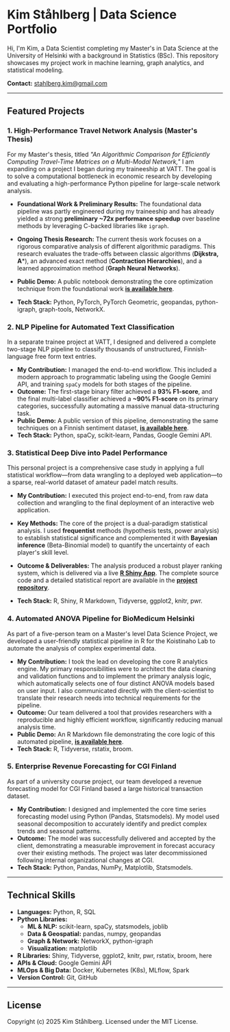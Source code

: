 # Kim Ståhlberg | Data Science Portfolio

Hi, I'm Kim, a Data Scientist completing my Master's in Data Science at the University of Helsinki with a background in Statistics (BSc). This repository showcases my project work in machine learning, graph analytics, and statistical modeling.

**Contact:** [stahlberg.kim@gmail.com](mailto:stahlberg.kim@gmail.com)

---

## Featured Projects

### 1. High-Performance Travel Network Analysis (Master's Thesis)
For my Master's thesis, titled *"An Algorithmic Comparison for Efficiently Computing Travel-Time Matrices on a Multi-Modal Network,"* I am expanding on a project I began during my traineeship at VATT. The goal is to solve a computational bottleneck in economic research by developing and evaluating a high-performance Python pipeline for large-scale network analysis.

* **Foundational Work & Preliminary Results:** The foundational data pipeline was partly engineered during my traineeship and has already yielded a strong **preliminary ~72x performance speedup** over baseline methods by leveraging C-backed libraries like `igraph`.

* **Ongoing Thesis Research:** The current thesis work focuses on a rigorous comparative analysis of different algorithmic paradigms. This research evaluates the trade-offs between classic algorithms (**Dijkstra, A***), an advanced exact method (**Contraction Hierarchies**), and a learned approximation method (**Graph Neural Networks**).

* **Public Demo:** A public notebook demonstrating the core optimization technique from the foundational work **[is available here](https://github.com/kimsta/Python-Graph-Benchmark)**.
* **Tech Stack:** Python, PyTorch, PyTorch Geometric, geopandas, python-igraph, graph-tools, NetworkX.


### 2. NLP Pipeline for Automated Text Classification
In a separate trainee project at VATT, I designed and delivered a complete two-stage NLP pipeline to classify thousands of unstructured, Finnish-language free form text entries.

* **My Contribution:** I managed the end-to-end workflow. This included a modern approach to programmatic labeling using the Google Gemini API, and training `spaCy` models for both stages of the pipeline.
* **Outcome:** The first-stage binary filter achieved a **93% F1-score**, and the final multi-label classifier achieved a **~90% F1-score** on its primary categories, successfully automating a massive manual data-structuring task.
* **Public Demo:** A public version of this pipeline, demonstrating the same techniques on a Finnish sentiment dataset, **[is available here](https://github.com/kimsta/spaCy_NLP_Sentiment_Demo)**.
* **Tech Stack:** Python, spaCy, scikit-learn, Pandas, Google Gemini API.

### 3. Statistical Deep Dive into Padel Performance
This personal project is a comprehensive case study in applying a full statistical workflow—from data wrangling to a deployed web application—to a sparse, real-world dataset of amateur padel match results.

* **My Contribution:** I executed this project end-to-end, from raw data collection and wrangling to the final deployment of an interactive web application.

* **Key Methods:** The core of the project is a dual-paradigm statistical analysis. I used **frequentist** methods (hypothesis tests, power analysis) to establish statistical significance and complemented it with **Bayesian inference** (Beta-Binomial model) to quantify the uncertainty of each player's skill level.

* **Outcome & Deliverables:** The analysis produced a robust player ranking system, which is delivered via a live **[R Shiny App](https://kimst.shinyapps.io/Padel_Stats_Explorer/)**. The complete source code and a detailed statistical report are available in the **[project repository](https://github.com/kimsta/Padel_Project)**.

* **Tech Stack:** R, Shiny, R Markdown, Tidyverse, ggplot2, knitr, pwr.

### 4. Automated ANOVA Pipeline for BioMedicum Helsinki
As part of a five-person team on a Master's level Data Science Project, we developed a user-friendly statistical pipeline in R for the Koistinaho Lab to automate the analysis of complex experimental data.

* **My Contribution:** I took the lead on developing the core R analytics engine. My primary responsibilities were to architect the data cleaning and validation functions and to implement the primary analysis logic, which automatically selects one of four distinct ANOVA models based on user input. I also communicated directly with the client-scientist to translate their research needs into technical requirements for the pipeline.
* **Outcome:** Our team delivered a tool that provides researchers with a reproducible and highly efficient workflow, significantly reducing manual analysis time.
* **Public Demo:** An R Markdown file demonstrating the core logic of this automated pipeline, **[is available here](https://github.com/kimsta/R_Automated_ANOVA)**.
* **Tech Stack:** R, Tidyverse, rstatix, broom.

### 5. Enterprise Revenue Forecasting for CGI Finland
As part of a university course project, our team developed a revenue forecasting model for CGI Finland based a large historical transaction dataset.

* **My Contribution:** I designed and implemented the core time series forecasting model using Python (Pandas, Statsmodels). My model used seasonal decomposition to accurately identify and predict complex trends and seasonal patterns.
* **Outcome:** The model was successfully delivered and accepted by the client, demonstrating a measurable improvement in forecast accuracy over their existing methods. The project was later decommissioned following internal organizational changes at CGI.
* **Tech Stack:** Python, Pandas, NumPy, Matplotlib, Statsmodels.

---

## Technical Skills

* **Languages:** Python, R, SQL
* **Python Libraries:**
    * **ML & NLP:** scikit-learn, spaCy, statsmodels, joblib
    * **Data & Geospatial:** pandas, numpy, geopandas
    * **Graph & Network:** NetworkX, python-igraph
    * **Visualization:** matplotlib
* **R Libraries:** Shiny, Tidyverse, ggplot2, knitr, pwr, rstatix, broom, here
* **APIs & Cloud:** Google Gemini API
* **MLOps & Big Data:** Docker, Kubernetes (K8s), MLflow, Spark
* **Version Control:** Git, GitHub

---

## License

Copyright (c) 2025 Kim Ståhlberg. Licensed under the MIT License.

